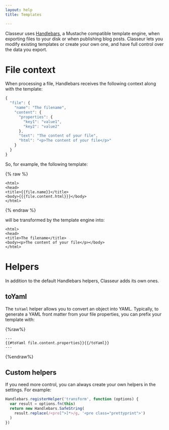 ```yaml
---
layout: help
title: Templates

---
```


Classeur uses [Handlebars](http://handlebarsjs.com/), a Mustache compatible template engine, when exporting files to your disk or when publishing blog posts. Classeur lets you modify existing templates or create your own one, and have full control over the data you export.


# File context

When processing a file, Handlebars receives the following context along with the template:

```javascript
{
  "file": {
    "name": "The filename",
    "content": {
      "properties": {
        "key1": "value1",
        "key2": "value2"
      },
      "text": "The content of your file",
      "html": "<p>The content of your file</p>"
    }
  }
}
```

So, for example, the following template:

{% raw %}
```
<html>
<head>
<title>{{file.name}}</title>
<body>{{{file.content.html}}}</body>
</html>
```
{% endraw %}

will be transformed by the template engine into:

```
<html>
<head>
<title>The filename</title>
<body><p>The content of your file</p></body>
</html>
```


# Helpers

In addition to the default Handlebars helpers, Classeur adds its own ones.

## toYaml

The `toYaml` helper allows you to convert an object into YAML. Typically, to generate a YAML front matter from your file properties, you can prefix your template with:

{%raw%}
```
---
{{#toYaml file.content.properties}}{{/toYaml}}
---
```
{%endraw%}


## Custom helpers

If you need more control, you can always create your own helpers in the settings. For example:

```javascript
Handlebars.registerHelper('transform', function (options) {
  var result = options.fn(this)
  return new Handlebars.SafeString(
    result.replace(/<pre[^>]*>/g, '<pre class="prettyprint">')
  )
})
```



